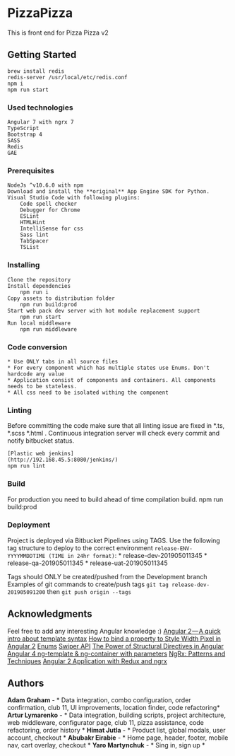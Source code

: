 # PizzaPizza
This is front end for Pizza Pizza v2

## Getting Started
	brew install redis
	redis-server /usr/local/etc/redis.conf
	npm i
	npm run start

### Used technologies 
	Angular 7 with ngrx 7
	TypeScript
	Bootstrap 4
	SASS
	Redis
	GAE

### Prerequisites
	NodeJs ^v10.6.0 with npm
	Download and install the **original** App Engine SDK for Python.  
	Visual Studio Code with following plugins:
		Code spell checker
		Debugger for Chrome
		ESLint
		HTMLHint
		IntelliSense for css 
		Sass lint
		TabSpacer
		TSList

### Installing
	Clone the repository
	Install dependencies 
		npm run i
	Copy assets to distribution folder
		npm run build:prod
	Start web pack dev server with hot module replacement support
		npm run start
	Run local middleware
		npm run middleware

### Code conversion
	* Use ONLY tabs in all source files
	* For every component which has multiple states use Enums. Don't hardcode any value
	* Application consist of components and containers. All components needs to be stateless.
	* All css need to be isolated withing the component

### Linting
Before committing the code make sure that all linting issue are fixed in *.ts, *.scss *.html .
Continuous integration server will check every commit and notify bitbucket status.

	[Plastic web jenkins]
	(http://192.168.45.5:8080/jenkins/)
	npm run lint
	

### Build
For production you need to build ahead of time compilation build.
	npm run build:prod


### Deployment
Project is deployed via Bitbucket Pipelines using TAGS. Use the following tag structure to deploy to the correct environment `release-ENV-YYYYMMDDTIME (TIME in 24hr format)`:
	* release-dev-201905011345
	* release-qa-201905011345
	* release-uat-201905011345

Tags should ONLY be created/pushed from the Development branch
Examples of git commands to create/push tags `git tag release-dev-201905091200` then `git push origin --tags`


## Acknowledgments
Feel free to add any interesting Angular knowledge :)
	[Angular 2 — A quick intro about template syntax](https://medium.com/front-end-hacking/angular-2-a-quick-intro-about-template-syntax-121f9b160a64)
	[How to bind a property to Style Width Pixel in Angular 2](https://stackoverflow.com/questions/40930330/how-to-bind-a-property-to-style-width-pixel-in-angular-2)
	[Enums](https://basarat.gitbooks.io/typescript/docs/enums.html)
	[Swiper API](http://idangero.us/swiper/api/)
	[The Power of Structural Directives in Angular](https://netbasal.com/the-power-of-structural-directives-in-angular-bfe4d8c44fb1)
	[Angular 4 ng-template & ng-container with parameters](https://gist.github.com/guillaumegarcia13/a00379681d95b0176e10fd3f794bd8bb#file-sample-html-L9)
	[NgRx: Patterns and Techniques](https://blog.nrwl.io/ngrx-patterns-and-techniques-f46126e2b1e5)
	[Angular 2 Application with Redux and ngrx](http://onehungrymind.com/build-better-angular-2-application-redux-ngrx/)


## Authors
**Adam Graham** - * Data integration, combo configuration, order confirmation, club 11, UI improvements, location finder, code refactoring* 
**Artur Lymarenko** - * Data integration, building scripts, project architecture, web middleware, configurator page, club 11, pizza assistance, code refactoring, order history * 
**Himat Jutla** - * Product list, global modals, user account, checkout * 
**Abubakr Eirabie** - * Home page, header, footer, mobile nav, cart overlay, checkout * 
**Yaro Martynchuk** - * Sing in, sign up * 
